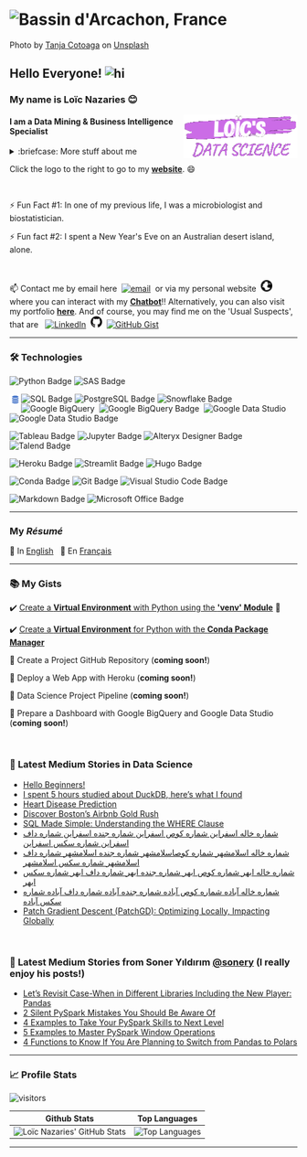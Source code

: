 # ![Bassin d'Arcachon, France](https://raw.githubusercontent.com/loic-nazaries/loic-nazaries/main/images/arcachon.jpg "Bassin d'Arcachon, France")

Photo by <a href="https://unsplash.com/@tarafuco?utm_source=unsplash&utm_medium=referral&utm_content=creditCopyText">Tanja Cotoaga</a> on <a href="https://unsplash.com/s/photos/arcachon?utm_source=unsplash&utm_medium=referral&utm_content=creditCopyText">Unsplash</a>

## Hello Everyone! <img alt="hi" width="26" src="https://user-images.githubusercontent.com/1303154/88677602-1635ba80-d120-11ea-84d8-d263ba5fc3c0.gif" />

### My name is Loïc Nazaries :blush:

[<img alt="Loïc's Data Science Logo" align="right" width="200" src="https://raw.githubusercontent.com/loic-nazaries/loic-nazaries/main/images/logo-dark.png" />][website]

#### I am a **Data Mining** & **Business Intelligence** Specialist

<details>
  <summary>
    :briefcase: More stuff about me
  </summary>

> I am a **Data Specialist** with over 10 years of experience in the fields of biostatistics, data exploration (**Data Mining**) and **Machine Learning**. I am passionate about the whole **data life cycle**, from modelling a database to its use in the field of **Business Intelligence** through the creation of simple and impactful visuals such as **dashboards**. Thus, **exploratory data analysis** has the potential to strengthen a faster and more clever decision-making process.

</details>

Click the logo to the right to go to my [**website**](https://loicnazaries.com "Website"). :smile:

&nbsp;

⚡ Fun Fact #1: In one of my previous life, I was a microbiologist and biostatistician.

⚡ Fun fact #2: I spent a New Year's Eve on an Australian desert island, alone.

&nbsp;

:mailbox: Contact me by email here&nbsp;
[![email](https://img.shields.io/badge/-loicnazaries.datascience-red?style=plastic&labelColor=red&logo=gmail&logoColor=white)][email]&nbsp;
or via my personal website&nbsp;
[<img alt="Loïc's Data Science" width="20" src="https://raw.githubusercontent.com/iconic/open-iconic/master/svg/globe.svg" />][contact_website]&nbsp;
where you can interact with my <u>**Chatbot**</u>!!
Alternatively, you can also visit my portfolio [**here**](https://loic-nazaries.github.io/loic-nazaries-portfolio "Loïc Nazaries’ Data Science Portfolio").
And of course, you may find me on the 'Usual Suspects', that are &nbsp;
[<img alt="LinkedIn" width="20" src="https://i.imgur.com/OQUXwNp.jpeg" />][linkedin]&nbsp;
[<img alt="GitHub" width="20" src="https://raw.githubusercontent.com/github/explore/78df643247d429f6cc873026c0622819ad797942/topics/github/github.png" />][github]&nbsp;
[<img alt="GitHub Gist" width="60" src="https://img.shields.io/badge/-Gist-black?style=plastic&labelColor=black&logo=github&logoColor=white" />][github_gist]

---

### :hammer_and_wrench: Technologies

<!-- TODO: Make technologies links takes you to repositories or tutorials -->

![Python Badge](https://img.shields.io/badge/-python-yellow?style=for-the-badge&labelColor=blue&logo=python&logoColor=white)
![SAS Badge](https://img.shields.io/badge/-sas-blue?style=for-the-badge&labelColor=black&logo=sas&logoColor=blue)

<img alt="SQL" align="left" width="20" src="https://raw.githubusercontent.com/github/explore/80688e429a7d4ef2fca1e82350fe8e3517d3494d/topics/sql/sql.png" />![SQL Badge](https://img.shields.io/badge/-sql-blue?style=for-the-badge)
![PostgreSQL Badge](https://img.shields.io/badge/-postgresql-blue?style=for-the-badge&labelColor=white&logo=postgresql&logoColor=blue)
![Snowflake Badge](https://img.shields.io/badge/-snowflake-66ccf4?style=for-the-badge&labelColor=white&logo=snowflake&logoColor=66ccf4)
&nbsp;<img alt="Google BigQuery" width="20" src="https://cdn.worldvectorlogo.com/logos/google-bigquery-logo-1.svg" />&nbsp;&nbsp;![Google BigQuery Badge](https://img.shields.io/badge/-google_bigquery-blue?style=for-the-badge&labelColor=blue&logo=google-big-query&logoColor=blue)
&nbsp;<img alt="Google Data Studio" width="20" src="https://cdn.worldvectorlogo.com/logos/google-data-studio.svg" />&nbsp;&nbsp;![Google Data Studio Badge](https://img.shields.io/badge/-google_data_studio-blue?style=for-the-badge&labelColor=red&logo=google-data-studio&logoColor=red)

![Tableau Badge](https://img.shields.io/badge/-tableau-grey?style=for-the-badge&labelColor=white&logo=tableau&logoColor=grey)
![Jupyter Badge](https://img.shields.io/badge/-jupyter-orange?style=for-the-badge&labelColor=white&logo=jupyter&logoColor=orange)
![Alteryx Designer Badge](https://img.shields.io/badge/-alteryx_designer-69aeea?style=for-the-badge&labelColor=black&logo=altery-designerx&logoColor=69aeea)
![Talend Badge](https://img.shields.io/badge/-talend-blue?style=for-the-badge&labelColor=black&logo=talend&logoColor=green)

![Heroku Badge](https://img.shields.io/badge/-heroku-purple?style=for-the-badge&labelColor=white&logo=heroku&logoColor=purple)
![Streamlit Badge](https://img.shields.io/badge/-streamlit-red?style=for-the-badge&labelColor=white&logo=streamlit&logoColor=red)
![Hugo Badge](https://img.shields.io/badge/-hugo-violet?style=for-the-badge&labelColor=black&logo=hugo&logoColor=violet)

![Conda Badge](https://img.shields.io/badge/-conda-green?style=for-the-badge&labelColor=black&logo=anaconda&logoColor=green)
![Git Badge](https://img.shields.io/badge/-git-red?style=for-the-badge&labelColor=black&logo=git&logoColor=red)
![Visual Studio Code Badge](https://img.shields.io/badge/-visual_studio_code-blue?style=for-the-badge&labelColor=white&logo=visual-studio-code&logoColor=blue)

![Markdown Badge](https://img.shields.io/badge/-markdown-black?style=for-the-badge&labelColor=white&logo=markdown&logoColor=black)
![Microsoft Office Badge](https://img.shields.io/badge/-microsoft_office-red?style=for-the-badge&labelColor=white&logo=microsoft-office&logoColor=red)

<!-- <img alt="Visual Studio Code" align="left" width="26" src="https://raw.githubusercontent.com/github/explore/80688e429a7d4ef2fca1e82350fe8e3517d3494d/topics/visual-studio-code/visual-studio-code.png" />
<img alt="Tableau" align="left" width="26" src="https://cdn.worldvectorlogo.com/logos/tableau-software.svg" />
<img alt="Google" align="left" width="26" src="https://cdn.jsdelivr.net/npm/simple-icons@v3/icons/google.svg" />
&nbsp; -->

---

### My *Résumé*

:paperclip: In [English](https://raw.githubusercontent.com/loic-nazaries/loic-nazaries/main/CV/CV_Nazaries.L_consultant_data_eng.pdf "English CV")
&nbsp;
:paperclip: En [Français](https://raw.githubusercontent.com/loic-nazaries/loic-nazaries/main/CV/CV_Nazaries.L_consultant_data_fr.pdf "CV en français")

---

### :books: My Gists

:heavy_check_mark: [Create a **Virtual Environment** with Python using the **'venv' Module**](https://gist.github.com/loic-nazaries/c25ce9f7b01b107573796b026522a3ad) :snake:

:heavy_check_mark: [Create a **Virtual Environment** for Python with the **Conda Package Manager**](https://gist.github.com/loic-nazaries/b18a908473935243fc23586f35d4bacc)

:red_circle: Create a Project GitHub Repository (**coming soon!**)

:red_circle: Deploy a Web App with Heroku (**coming soon!**)

:red_circle: Data Science Project Pipeline (**coming soon!**)

:red_circle: Prepare a Dashboard with Google BigQuery and Google Data Studio (**coming soon!**)

&nbsp;

### :newspaper: Latest Medium Stories in **Data Science**

<!-- MEDIUM-STORY-LIST:START -->
- [Hello Beginners!](https://medium.com/@hola2ranjani/hello-beginners-a344892e1a80?source=rss------data_science-5)
- [I spent 5 hours studied about DuckDB, here’s what I found](https://medium.com/@haiqingchen2020/i-spent-5-hours-studied-about-duckdb-heres-what-i-found-075be8a5ab1b?source=rss------data_science-5)
- [Heart Disease Prediction](https://medium.com/@tayyabariasat/heart-disease-prediction-6be49de71b59?source=rss------data_science-5)
- [Discover Boston’s Airbnb Gold Rush](https://medium.com/@mosakuayo/discover-bostons-airbnb-gold-rush-977077bb900b?source=rss------data_science-5)
- [SQL Made Simple: Understanding the WHERE Clause](https://medium.com/@valanarasu20/sql-made-simple-understanding-the-where-clause-ff730a54b3a3?source=rss------data_science-5)
- [شماره خاله اسفراین
شماره کوص اسفراین
شماره جنده اسفراین
شماره داف اسفراین
شماره سکس اسفراین](https://medium.com/@zdzd3002/%D8%B4%D9%85%D8%A7%D8%B1%D9%87-%D8%AE%D8%A7%D9%84%D9%87-%D8%A7%D8%B3%D9%81%D8%B1%D8%A7%DB%8C%D9%86-%D8%B4%D9%85%D8%A7%D8%B1%D9%87-%DA%A9%D9%88%D8%B5-%D8%A7%D8%B3%D9%81%D8%B1%D8%A7%DB%8C%D9%86-%D8%B4%D9%85%D8%A7%D8%B1%D9%87-%D8%AC%D9%86%D8%AF%D9%87-%D8%A7%D8%B3%D9%81%D8%B1%D8%A7%DB%8C%D9%86-%D8%B4%D9%85%D8%A7%D8%B1%D9%87-%D8%AF%D8%A7%D9%81-%D8%A7%D8%B3%D9%81%D8%B1%D8%A7%DB%8C%D9%86-%D8%B4%D9%85%D8%A7%D8%B1%D9%87-%D8%B3%DA%A9%D8%B3-%D8%A7%D8%B3%D9%81%D8%B1%D8%A7%DB%8C%D9%86-e5a356207be7?source=rss------data_science-5)
- [شماره خاله اسلامشهر
شماره کوصاسلامشهر 
شماره جنده اسلامشهر
شماره داف اسلامشهر
شماره سکس اسلامشهر](https://medium.com/@zdzd3002/%D8%B4%D9%85%D8%A7%D8%B1%D9%87-%D8%AE%D8%A7%D9%84%D9%87-%D8%A7%D8%B3%D9%84%D8%A7%D9%85%D8%B4%D9%87%D8%B1-%D8%B4%D9%85%D8%A7%D8%B1%D9%87-%DA%A9%D9%88%D8%B5%D8%A7%D8%B3%D9%84%D8%A7%D9%85%D8%B4%D9%87%D8%B1-%D8%B4%D9%85%D8%A7%D8%B1%D9%87-%D8%AC%D9%86%D8%AF%D9%87-%D8%A7%D8%B3%D9%84%D8%A7%D9%85%D8%B4%D9%87%D8%B1-%D8%B4%D9%85%D8%A7%D8%B1%D9%87-%D8%AF%D8%A7%D9%81-%D8%A7%D8%B3%D9%84%D8%A7%D9%85%D8%B4%D9%87%D8%B1-%D8%B4%D9%85%D8%A7%D8%B1%D9%87-%D8%B3%DA%A9%D8%B3-%D8%A7%D8%B3%D9%84%D8%A7%D9%85%D8%B4%D9%87%D8%B1-6dfd2b99f83c?source=rss------data_science-5)
- [شماره خاله ابهر
شماره کوص ابهر 
شماره جنده ابهر 
شماره داف ابهر
شماره سکس ابهر](https://medium.com/@zdzd3002/%D8%B4%D9%85%D8%A7%D8%B1%D9%87-%D8%AE%D8%A7%D9%84%D9%87-%D8%A7%D8%A8%D9%87%D8%B1-%D8%B4%D9%85%D8%A7%D8%B1%D9%87-%DA%A9%D9%88%D8%B5-%D8%A7%D8%A8%D9%87%D8%B1-%D8%B4%D9%85%D8%A7%D8%B1%D9%87-%D8%AC%D9%86%D8%AF%D9%87-%D8%A7%D8%A8%D9%87%D8%B1-%D8%B4%D9%85%D8%A7%D8%B1%D9%87-%D8%AF%D8%A7%D9%81-%D8%A7%D8%A8%D9%87%D8%B1-%D8%B4%D9%85%D8%A7%D8%B1%D9%87-%D8%B3%DA%A9%D8%B3-%D8%A7%D8%A8%D9%87%D8%B1-17b285e8da1a?source=rss------data_science-5)
- [شماره خاله آباده
شماره کوص آباده
شماره جنده آباده
شماره داف آباده
شماره سکس آباده](https://medium.com/@zdzd3002/%D8%B4%D9%85%D8%A7%D8%B1%D9%87-%D8%AE%D8%A7%D9%84%D9%87-%D8%A2%D8%A8%D8%A7%D8%AF%D9%87-%D8%B4%D9%85%D8%A7%D8%B1%D9%87-%DA%A9%D9%88%D8%B5-%D8%A2%D8%A8%D8%A7%D8%AF%D9%87-%D8%B4%D9%85%D8%A7%D8%B1%D9%87-%D8%AC%D9%86%D8%AF%D9%87-%D8%A2%D8%A8%D8%A7%D8%AF%D9%87-%D8%B4%D9%85%D8%A7%D8%B1%D9%87-%D8%AF%D8%A7%D9%81-%D8%A2%D8%A8%D8%A7%D8%AF%D9%87-%D8%B4%D9%85%D8%A7%D8%B1%D9%87-%D8%B3%DA%A9%D8%B3-%D8%A2%D8%A8%D8%A7%D8%AF%D9%87-52f68cfc48bd?source=rss------data_science-5)
- [Patch Gradient Descent &lpar;PatchGD&rpar;: Optimizing Locally, Impacting Globally](https://ai.plainenglish.io/patch-gradient-descent-patchgd-optimizing-locally-impacting-globally-f9747d958fa0?source=rss------data_science-5)
<!-- MEDIUM-STORY-LIST:END -->

&nbsp;

### :newspaper: Latest Medium Stories from **Soner Yıldırım** [@sonery](https://sonery.medium.com) (I really enjoy his posts!)

<!-- MEDIUM-STORY-LIST-SONERY:START -->
- [Let’s Revisit Case-When in Different Libraries Including the New Player: Pandas](https://towardsdatascience.com/lets-revisit-case-when-in-different-libraries-including-the-new-player-pandas-8c4febb979ba?source=rss-2cf6b549448------2)
- [2 Silent PySpark Mistakes You Should Be Aware Of](https://towardsdatascience.com/2-silent-pyspark-mistakes-you-should-be-aware-of-de52c3a188c4?source=rss-2cf6b549448------2)
- [4 Examples to Take Your PySpark Skills to Next Level](https://towardsdatascience.com/4-examples-to-take-your-pyspark-skills-to-next-level-2a04cbe6e630?source=rss-2cf6b549448------2)
- [5 Examples to Master PySpark Window Operations](https://towardsdatascience.com/5-examples-to-master-pyspark-window-operations-26583066e227?source=rss-2cf6b549448------2)
- [4 Functions to Know If You Are Planning to Switch from Pandas to Polars](https://towardsdatascience.com/4-functions-to-know-if-you-are-planning-to-switch-from-pandas-to-polars-094a04bb4ec8?source=rss-2cf6b549448------2)
<!-- MEDIUM-STORY-LIST-SONERY:END -->

---

### :chart_with_upwards_trend: Profile Stats

![visitors](https://visitor-badge.glitch.me/badge?page_id=loic-nazaries.loic-nazaries)

| Github Stats                                                                                                                                                        | Top Languages                                                                                                                                                                                                                                                            |
| ------------------------------------------------------------------------------------------------------------------------------------------------------------------- | ------------------------------------------------------------------------------------------------------------------------------------------------------------------------------------------------------------------------------------------------------------------------ |
| ![Loïc Nazaries' GitHub Stats](https://github-readme-stats.vercel.app/api?username=loic-nazaries&count_private=true&theme=dracula&show_icons=true&hide_title=false) | ![Top Languages](https://github-readme-stats.vercel.app/api/top-langs/?username=loic-nazaries&exclude_repo=starter_repo,streamlit_heroku_example,awesome-markdown,jupyterlab-git,binder_test,my-first-binder,ipenywis,github-readme-stats&langs_count=10&layout=compact) |

---

<!-- links to social media accounts -->
[website]: https://www.loicnazaries.com "Loïc's Data Science"
[email]: mailto:loicnazaries.datascience@gmail.com "Google Mail"
[contact_website]: https://www.loicnazaries.com/#contact "Contact Me"
[linkedin]: https://www.linkedin.com/in/loic-nazaries "LinkedIn"
[github]: https://github.com/loic-nazaries "GitHub"
[github_gist]: https://gist.github.com/loic-nazaries "GitHub Gist"
